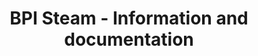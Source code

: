 ---
title: BPI Steam - Information and documentation
keywords: BananaPi, Steam, Documentation, Open Source Software, Open Source Hardware, Banana Pi, AI, AIOT, Edge Computing, Face Recognition, Embedded AI, Q-Car, Triode-Car, WebAI, WebBit
desc: BananaPi, Steam team documentation (Wiki), including open source software and open source hardware information, AIOT information, etc.
id: home
layout: home
---